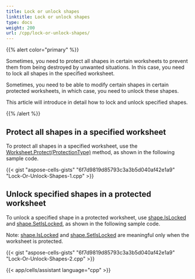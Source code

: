 ```yaml
---
title: Lock or unlock shapes
linktitle: Lock or unlock shapes
type: docs
weight: 200
url: /cpp/lock-or-unlock-shapes/
---
```


{{% alert color="primary" %}}

Sometimes, you need to protect all shapes in certain worksheets to prevent them from being destroyed by unwanted situations. In this case, you need to lock all shapes in the specified worksheet.

Sometimes, you need to be able to modify certain shapes in certain protected worksheets, in which case, you need to unlock these shapes.

This article will introduce in detail how to lock and unlock specified shapes.

{{% /alert %}}

## **Protect all shapes in a specified worksheet**

To protect all shapes in a specified worksheet, use the [Worksheet.Protect(ProtectionType)](https://reference.aspose.com/cells/cpp/aspose.cells/worksheet/protect/) method, as shown in the following sample code.

{{< gist "aspose-cells-gists" "6f7d9819d85793c3a3b5d040af42e1a9" "Lock-Or-Unlock-Shapes-1.cpp" >}}

## **Unlock specified shapes in a protected worksheet**

To unlock a specified shape in a protected worksheet, use [shape.IsLocked](https://reference.aspose.com/cells/cpp/aspose.cells.drawing/shape/islocked/) and [shape.SetIsLocked](https://reference.aspose.com/cells/cpp/aspose.cells.drawing/shape/setislocked/), as shown in the following sample code.

Note: [shape.IsLocked](https://reference.aspose.com/cells/cpp/aspose.cells.drawing/shape/islocked/) and [shape.SetIsLocked](https://reference.aspose.com/cells/cpp/aspose.cells.drawing/shape/setislocked/) are meaningful only when the worksheet is protected.

{{< gist "aspose-cells-gists" "6f7d9819d85793c3a3b5d040af42e1a9" "Lock-Or-Unlock-Shapes-2.cpp" >}}

{{< app/cells/assistant language="cpp" >}}